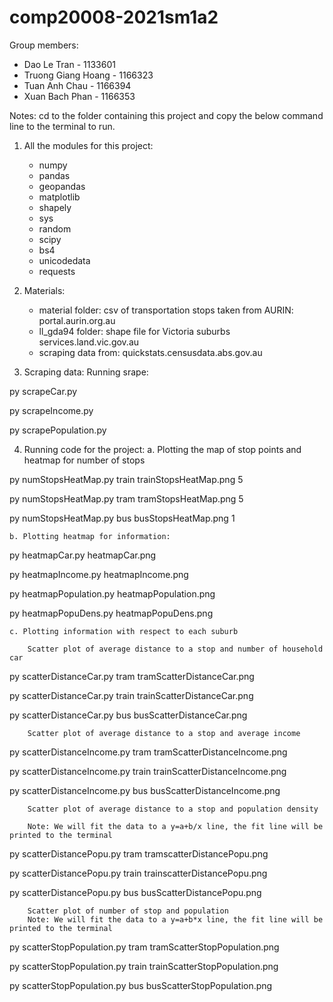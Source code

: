 # comp20008-2021sm1a2

Group members: 
- Dao Le Tran - 1133601
- Truong Giang Hoang - 1166323
- Tuan Anh Chau - 1166394
- Xuan Bach Phan - 1166353

Notes: cd to the folder containing this project and copy the below command line to the terminal to run.

1. All the modules for this project:
    - numpy
    - pandas
    - geopandas
    - matplotlib
    - shapely
    - sys
    - random
    - scipy
    - bs4
    - unicodedata
    - requests

2. Materials:
    - material folder: csv of transportation stops taken from AURIN: portal.aurin.org.au
    - ll_gda94 folder: shape file for Victoria suburbs services.land.vic.gov.au
    - scraping data from: quickstats.censusdata.abs.gov.au

3. Scraping data:
    Running srape:

py scrapeCar.py

py scrapeIncome.py

py scrapePopulation.py

4. Running code for the project:
    a. Plotting the map of stop points and heatmap for number of stops

py numStopsHeatMap.py train trainStopsHeatMap.png 5

py numStopsHeatMap.py tram tramStopsHeatMap.png 5

py numStopsHeatMap.py bus busStopsHeatMap.png 1

    b. Plotting heatmap for information:

py heatmapCar.py heatmapCar.png

py heatmapIncome.py heatmapIncome.png

py heatmapPopulation.py heatmapPopulation.png

py heatmapPopuDens.py heatmapPopuDens.png

    c. Plotting information with respect to each suburb

        Scatter plot of average distance to a stop and number of household car

py scatterDistanceCar.py tram tramScatterDistanceCar.png

py scatterDistanceCar.py train trainScatterDistanceCar.png

py scatterDistanceCar.py bus busScatterDistanceCar.png

        Scatter plot of average distance to a stop and average income

py scatterDistanceIncome.py tram tramScatterDistanceIncome.png

py scatterDistanceIncome.py train trainScatterDistanceIncome.png

py scatterDistanceIncome.py bus busScatterDistanceIncome.png

        Scatter plot of average distance to a stop and population density

        Note: We will fit the data to a y=a+b/x line, the fit line will be printed to the terminal 

py scatterDistancePopu.py tram tramscatterDistancePopu.png

py scatterDistancePopu.py train trainscatterDistancePopu.png

py scatterDistancePopu.py bus busScatterDistancePopu.png

        Scatter plot of number of stop and population
        Note: We will fit the data to a y=a+b*x line, the fit line will be printed to the terminal 

py scatterStopPopulation.py tram tramScatterStopPopulation.png

py scatterStopPopulation.py train trainScatterStopPopulation.png

py scatterStopPopulation.py bus busScatterStopPopulation.png
